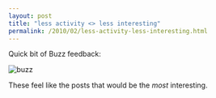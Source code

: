 ```yaml
---
layout: post
title: "less activity <> less interesting"
permalink: /2010/02/less-activity-less-interesting.html
---
```


<p>Quick bit of Buzz feedback:</p>

<p><img src="https://stuff.sippey.com/snaps/2010/02/buzz-20100222-181126.jpg" alt="buzz"/></p>

<p>These feel like the posts that would be the <em>most</em> interesting.</p>



